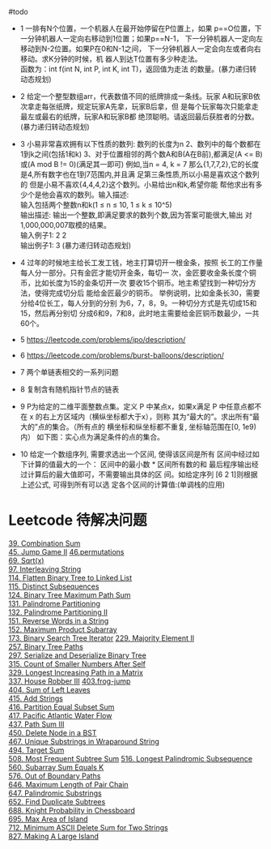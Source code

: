 #todo

- 1
一排有N个位置，一个机器人在最开始停留在P位置上，如果 p==O位置，下一分钟机器人一定向右移动到1位置；如果p==N-1， 下一分钟机器人一定向左移动到N-2位置。如果P在0和N-1之间， 下一分钟机器人一定会向左或者向右移动。求K分钟的时候，机 器人到达T位置有多少种走法。  
函数为：int f(int N, int P, int K, int T)，返回值为走法 的数量。(暴力递归转动态规划)

- 2
给定一个整型数组arr，代表数值不同的纸牌排成一条线。玩家 A和玩家B依次拿走每张纸牌，规定玩家A先拿，玩家B后拿，但 是每个玩家每次只能拿走最左或最右的纸牌，玩家A和玩家B都 绝顶聪明。请返回最后获胜者的分数。(暴力递归转动态规划)

- 3 
小易非常喜欢拥有以下性质的数列:
数列的长度为n 2、数列中的每个数都在1到k之间(包括1和k) 3、对于位置相邻的两个数A和B(A在B前),都满足(A <= B)或(A mod B != 0)(满足其一即可) 例如,当n = 4, k = 7 那么{1,7,7,2},它的长度是4,所有数字也在1到7范围内,并且满 足第三条性质,所以小易是喜欢这个数列的 但是小易不喜欢{4,4,4,2}这个数列。小易给出n和k,希望你能 帮他求出有多少个是他会喜欢的数列。输入描述:  
输入包括两个整数n和k(1 ≤ n ≤ 10, 1 ≤ k ≤ 10^5)  
输出描述: 输出一个整数,即满足要求的数列个数,因为答案可能很大,输出 对1,000,000,007取模的结果。  
输入例子1: 2 2  
输出例子1: 3  (暴力递归转动态规划)

- 4
过年的时候地主给长工发工钱，地主打算切开一根金条，按照 长工的工作量每人分一部分。只有金匠才能切开金条，每切一 次，金匠要收金条长度个铜币，比如长度为15的金条切开一次 要收15个铜币。地主希望找到一种切分方法，使得完成切分后 能给金匠最少的铜币。 举例说明，比如金条长30，需要分给4位长工，每人分到的分别 为6，7，8，9。一种切分方式是先切成15和15，然后再分别切 分成6和9，7和8，此时地主需要给金匠铜币数最少，一共60个。

- 5
https://leetcode.com/problems/ipo/description/

- 6
https://leetcode.com/problems/burst-balloons/description/

- 7 
两个单链表相交的一系列问题

- 8
复制含有随机指针节点的链表

- 9
P为给定的二维平面整数点集。定义 P 中某点x，如果x满足 P 中任意点都不在 x 的右上方区域内（横纵坐标都大于x），则称 其为“最大的”。求出所有“最大的”点的集合。（所有点的 横坐标和纵坐标都不重复, 坐标轴范围在[0, 1e9) 内） 如下图：实心点为满足条件的点的集合。

- 10
给定一个数组序列, 需要求选出一个区间, 使得该区间是所有 区间中经过如下计算的值最大的一个： 区间中的最小数 * 区间所有数的和 最后程序输出经过计算后的最大值即可，不需要输出具体的区 间。如给定序列 [6 2 1]则根据上述公式, 可得到所有可以选 定各个区间的计算值:(单调栈的应用)

# Leetcode 待解决问题 

[39. Combination Sum](https://leetcode.com/problems/combination-sum/description/)  
[45. Jump Game II](https://leetcode.com/problems/jump-game-ii/description/) 
[46.permutations](https://leetcode.com/problems/permutations/description/)  
[69. Sqrt(x)](https://leetcode.com/problems/sqrtx/description/)  
[97. Interleaving String](https://leetcode.com/problems/interleaving-string/description/)  
[114. Flatten Binary Tree to Linked List](https://leetcode.com/problems/flatten-binary-tree-to-linked-list/description/)  [115. Distinct Subsequences](https://leetcode.com/problems/distinct-subsequences/description/)  [124. Binary Tree Maximum Path Sum](https://leetcode.com/problems/binary-tree-maximum-path-sum/description/)  [131. Palindrome Partitioning](https://leetcode.com/problems/palindrome-partitioning/description/)  [132. Palindrome Partitioning II](https://leetcode.com/problems/palindrome-partitioning-ii/)  [151. Reverse Words in a String](https://leetcode.com/problems/reverse-words-in-a-string/description/)  [152. Maximum Product Subarray](https://leetcode.com/problems/maximum-product-subarray/description/)  [173. Binary Search Tree Iterator](https://leetcode.com/problems/binary-search-tree-iterator/)[229. Majority Element II](https://leetcode.com/problems/majority-element-ii/description/)  [257. Binary Tree Paths](https://leetcode.com/problems/binary-tree-paths/description/)  [297. Serialize and Deserialize Binary Tree](https://leetcode.com/problems/serialize-and-deserialize-binary-tree/description/)    [315. Count of Smaller Numbers After Self](https://leetcode.com/problems/count-of-smaller-numbers-after-self/description/)  
[329. Longest Increasing Path in a Matrix](https://leetcode.com/problems/longest-increasing-path-in-a-matrix/description/)  [337. House Robber III](https://leetcode.com/problems/house-robber-iii/description/)[403.frog-jump](https://leetcode.com/problems/frog-jump/description/)  [404. Sum of Left Leaves](https://leetcode.com/problems/sum-of-left-leaves/description/)   
[415. Add Strings](https://leetcode.com/problems/add-strings/description/)  [416. Partition Equal Subset Sum](https://leetcode.com/problems/partition-equal-subset-sum/)   [417. Pacific Atlantic Water Flow](https://leetcode.com/problems/pacific-atlantic-water-flow/description/)  [437. Path Sum III](https://leetcode.com/problems/path-sum-iii/description/)   [450. Delete Node in a BST](https://leetcode.com/problems/delete-node-in-a-bst/description/)  [467. Unique Substrings in Wraparound String](https://leetcode.com/problems/unique-substrings-in-wraparound-string/)    [494. Target Sum](https://leetcode.com/problems/target-sum/description/)  [508. Most Frequent Subtree Sum](https://leetcode.com/problems/most-frequent-subtree-sum/description/)[516. Longest Palindromic Subsequence](https://leetcode.com/problems/longest-palindromic-subsequence/description/)  [560. Subarray Sum Equals K](https://leetcode.com/problems/subarray-sum-equals-k/description/)  [576. Out of Boundary Paths](https://leetcode.com/submissions/detail/154021975/)  [646. Maximum Length of Pair Chain](https://leetcode.com/problems/maximum-length-of-pair-chain/description/)  [647. Palindromic Substrings](https://leetcode.com/problems/palindromic-substrings/description/)  [652. Find Duplicate Subtrees](https://leetcode.com/problems/find-duplicate-subtrees/description/)  [688. Knight Probability in Chessboard](https://leetcode.com/submissions/detail/154023237/)   [695. Max Area of Island](https://leetcode.com/problems/max-area-of-island/description/)  [712. Minimum ASCII Delete Sum for Two Strings](https://leetcode.com/problems/minimum-ascii-delete-sum-for-two-strings/description/)  [827. Making A Large Island](https://leetcode.com/submissions/detail/153847279/)
